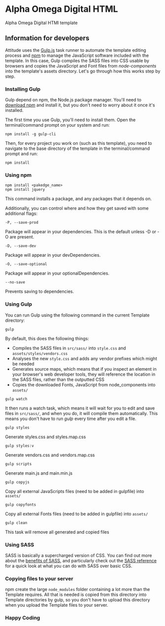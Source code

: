 # Alpha Omega Digital HTML

Alpha Omega Digital HTMl template

Information for developers
---
Attitude uses the [Gulp.js](https://gulpjs.com) task runner to automate the template editing process and [npm](https://www.npmjs.com) to manage the JavaScript software included with the template. In this case, Gulp compiles the SASS files into CSS usable by browsers and copies the JavaScript and Font files from _node-components_ into the template's assets directory. Let's go through how this works step by step.

### Installing Gulp

Gulp depend on npm, the Node.js package manager. You'll need to [download npm](https://nodejs.org/en/download/) and install it, but you don't need to worry about it once it's installed.

The first time you use Gulp, you'll need to install them. Open the terminal/command prompt on your system and run:
```
npm install -g gulp-cli
```

Then, for every project you work on (such as this template), you need to navigate to the base directory of the template in the terminal/command prompt and run:
```
npm install
```

### Using npm

```
npm install <pakedge_name>
npm install jquery
```
This command installs a package, and any packages that it depends on.

Additionally, you can control where and how they get saved with some additional flags:

```
-P, --save-prod
```
Package will appear in your dependencies. This is the default unless -D or -O are present.


```
-D, --save-dev
```
Package will appear in your devDependencies.


```
-O, --save-optional
```
Package will appear in your optionalDependencies.


```
--no-save
```
Prevents saving to dependencies.


### Using Gulp

You can run Gulp using the following command in the current Template directory:
```
gulp
```

By default, this does the following things:
* Compiles the SASS files in `src/sass/` into `style.css` and `assets/styles/vendors.css`
* Analyses the new `style.css` and adds any vendor prefixes which might be needed
* Generates source maps, which means that if you inspect an element in your browser's web developer tools, they will reference the location in the SASS files, rather than the outputted CSS
* Copies the downloaded Fonts, JavaScript from node_components into `assets/` 


```
gulp watch
```
It then runs a watch task, which means it will wait for you to edit and save files in `src/sass/`, and when you do, it will compile them automatically. This means you don't have to run _gulp_ every time after you edit a file.


```
gulp styles
```
Generate styles.css and styles.map.css


```
gulp styles:v
```
Generate vendors.css and vendors.map.css


```
gulp scripts
```
Generate main.js and main.min.js


```
gulp copyjs
```
Copy all external JavaScripts files (need to be added in gulpfile) into `assets/` 


```
gulp copyfonts
```
Copy all external Fonts files (need to be added in gulpfile) into `assets/` 

```
gulp clean
```
This task will remove all generated and copied files

### Using SASS

SASS is basically a supercharged version of CSS. You can find out more about the [benefits of SASS](http://sass-lang.com), and particularly check out the [SASS reference](http://sass-lang.com/guide) for a quick look at what you can do with SASS over basic CSS.

### Copying files to your server

npm create the large `node_modules` folder containing a lot more than the Template requires. All that is needed is copied from this directory into Template directories by gulp, so you don't have to upload this directory when you upload the Template files to your server.

### Happy Coding